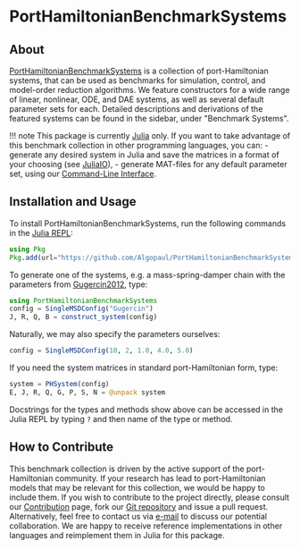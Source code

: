 # PortHamiltonianBenchmarkSystems

## About

[PortHamiltonianBenchmarkSystems](https://github.com/Algopaul/PortHamiltonianBenchmarkSystems.jl/) is a collection of port-Hamiltonian systems, that can be used as benchmarks for simulation, control, and model-order reduction algorithms. We feature constructors for a wide range of linear, nonlinear, ODE, and DAE systems, as well as several default parameter sets for each. Detailed descriptions and derivations of the featured systems can be found in the sidebar, under "Benchmark Systems".

!!! note
    This package is currently [Julia](https://julialang.org/) only. If you want to take advantage of this benchmark collection in other programming languages, you can:
    - generate any desired system in Julia and save the matrices in a format of your choosing (see [JuliaIO](https://github.com/JuliaIO)),
    - generate MAT-files for any default parameter set, using our [Command-Line Interface](https://github.com/Algopaul/PortHamiltonianBenchmarkSystemsCLI.jl).

## Installation and Usage

To install PortHamiltonianBenchmarkSystems, run the following commands in the [Julia REPL](https://docs.julialang.org/en/v1/stdlib/REPL/):
```julia
using Pkg
Pkg.add(url="https://github.com/Algopaul/PortHamiltonianBenchmarkSystems.jl/")
```
To generate one of the systems, e.g. a mass-spring-damper chain with the parameters from [Gugercin2012](https://doi.org/10.1016/j.automatica.2012.05.052), type:
```julia
using PortHamiltonianBenchmarkSystems
config = SingleMSDConfig("Gugercin")
J, R, Q, B = construct_system(config)
```
Naturally, we may also specify the parameters ourselves:
```julia
config = SingleMSDConfig(10, 2, 1.0, 4.0, 5.0)
```
If you need the system matrices in standard port-Hamiltonian form, type:
```julia
system = PHSystem(config)
E, J, R, Q, G, P, S, N = @unpack system
```
Docstrings for the types and methods show above can be accessed in the Julia REPL by typing `?` and then name of the type or method.

## How to Contribute

This benchmark collection is driven by the active support of the port-Hamiltonian community. If your research has lead to port-Hamiltonian models that may be relevant for this collection, we would be happy to include them. If you wish to contribute to the project directly, please consult our [Contribution](@ref) page, fork our [Git repository](https://github.com/Algopaul/PortHamiltonianBenchmarkSystems.jl/) and issue a pull request. Alternatively, feel free to contact us via [e-mail](mailto:schwerdt@math.tu-berlin.de) to discuss our potential collaboration. We are happy to receive reference implementations in other languages and reimplement them in Julia for this package.
